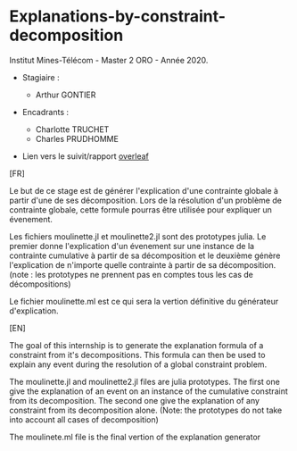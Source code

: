 # Explanations-by-constraint-decomposition
Institut Mines-Télécom - Master 2 ORO - Année 2020.
 * Stagiaire : 
    - Arthur GONTIER
 * Encadrants :
    - Charlotte TRUCHET
    - Charles PRUDHOMME
    
* Lien vers le suivit/rapport [overleaf](https://fr.overleaf.com/4384554372hfpvtcwvvvtc)  

[FR]

Le but de ce stage est de générer l'explication d'une contrainte globale à partir d'une de ses décomposition. Lors de la résolution d'un problème de contrainte globale, cette formule pourras être utilisée pour expliquer un évenement.

Les fichiers moulinette.jl et moulinette2.jl sont des prototypes julia. Le premier donne l'explication d'un évenement sur une instance de la contrainte cumulative à partir de sa décomposition et le deuxième génère l'explication de n'importe quelle contrainte à partir de sa décomposition.(note : les prototypes ne prennent pas en comptes tous les cas de décompositions)

Le fichier moulinette.ml est ce qui sera la vertion définitive du générateur d'explication.

[EN]

The goal of this internship is to generate the explanation formula of a constraint from it's decompositions. This formula can then be used to explain any event during the resolution of a global constraint problem. 

The moulinette.jl and moulinette2.jl files are julia prototypes. The first one give the explanation of an event on an instance of the cumulative constraint from its decomposition. The second one give the explanation of any constraint from its decomposition alone. (Note: the prototypes do not take into account all cases of decomposition)

The moulinete.ml file is the final vertion of the explanation generator
